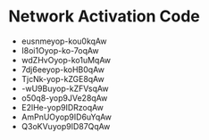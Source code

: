 # Network Activation Code
* eusnmeyop-kou0kqAw
* I8oi1Oyop-ko-7oqAw
* wdZHvOyop-ko1uMqAw
* 7dj6eeyop-koHB0qAw
* TjcNk-yop-kZGE8qAw
* -wU9Buyop-kZFVsqAw
* o50q8-yop9JVe28qAw
* E2lHe-yop9IDRzoqAw
* AmPnUOyop9ID6uYqAw
* Q3oKVuyop9ID87QqAw